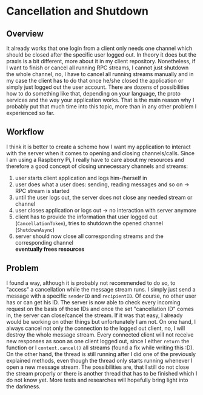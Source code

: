 # Cancellation and Shutdown
## Overview
It already works that one login from a client only needs one channel which should be closed after the specific
user logged out. In theory it does but the praxis is a bit different, more about it in my client repository. 
Nonetheless, if I want to finish or cancel all running RPC streams, I cannot just shutdown the whole channel, 
no, I have to cancel all running streams manually and in my case the client has to do that once he/she closed
the application or simply just logged out the user account. There are dozens of possibilities how to do
something like that, depending on your language, the proto services and the way your application works. That
is the main reason why I probably put that much time into this topic, more than in any other problem I
experienced so far.

## Workflow
I think it is better to create a scheme how I want my application to interact with the server when it comes
to opening and closing channels/calls. Since I am using a Raspberry Pi, I really have to care about my
resources and therefore a good concept of closing unnecessary channels and streams:
1. user starts client application and logs him-/herself in
2. user does what a user does: sending, reading messages and so on -> RPC stream is started
3. until the user logs out, the server does not close any needed stream or channel
4. user closes application or logs out -> no interaction with server anymore
5. client has to provide the information that user logged out (``CancellationToken``), tries to shutdown the
opened channel (``ShutdownAsync``)
6. server should now close all corresponding streams and the corresponding channel  
**eventually frees resources**

## Problem
I found a way, although it is probably not recommended to do so, to "access" a cancellation while the
message stream runs. I simply just send a message with a specific ``senderID`` and ``recipientID``. Of course,
no other user has or can get his ID. The server is now able to check every incoming request on the basis of
those IDs and once the set "cancellation ID" comes in, the server can close/cancel the stream. If it was that
easy, I already would be working on other things but unfortunately I am not. On one hand, I always cancel
not only the connection to the logged out client, no, I will destroy the whole message stream. Every
connected client will not receive new responses as soon as one client logged out, since I either ``return``
the function or I ``context.cancel()`` all streams (found a fix while writing this :D). On the other hand,
the thread is still running after I did one of the previously explained methods, even though the thread only
starts running whenever I open a new message stream. The possibilities are, that I still do not close the
stream properly or there is another thread that has to be finished which I do not know yet. More tests and
researches will hopefully bring light into the darkness.
